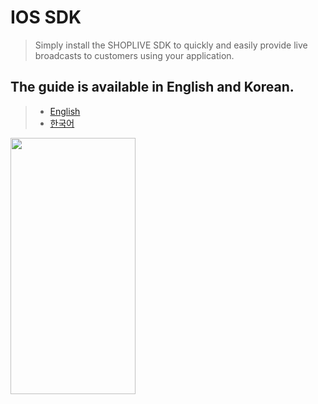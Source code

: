 # IOS SDK

> Simply install the SHOPLIVE SDK to quickly and easily provide live broadcasts to customers using your application.

## The guide is available in English and Korean.
> - [English](https://en.shoplive.guide/docs/shoplive-sdk-for-ios)
> - [한국어](https://docs.shoplive.kr/docs/ios-shoplive-sdk)

<image src="doc/_images/guide.gif" width="200" height="410"></image>
